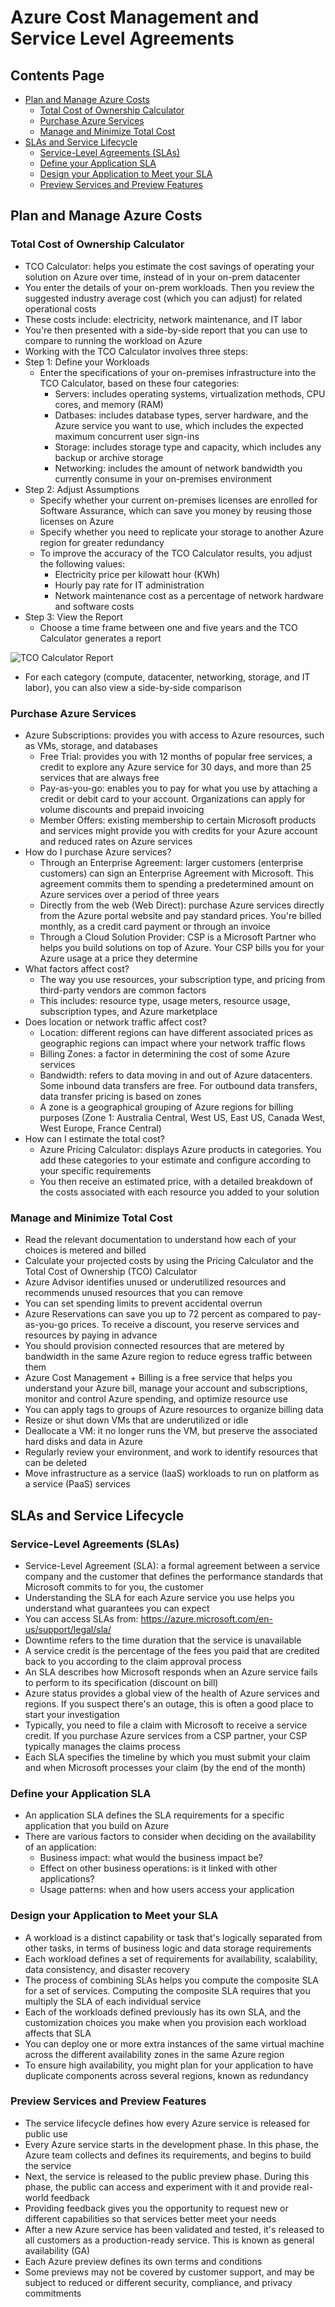 # Azure Cost Management and Service Level Agreements
## Contents Page
  - [Plan and Manage Azure Costs](#plan-and-manage-azure-costs)
    - [Total Cost of Ownership Calculator](#total-cost-of-ownership-calculator)
    - [Purchase Azure Services](#purchase-azure-services)
    - [Manage and Minimize Total Cost](#manage-and-minimize-total-cost)
  - [SLAs and Service Lifecycle](#slas-and-service-lifecycle)
    - [Service-Level Agreements (SLAs)](#service-level-agreements-slas)
    - [Define your Application SLA](#define-your-application-sla)
    - [Design your Application to Meet your SLA](#design-your-application-to-meet-your-sla)
    - [Preview Services and Preview Features](#preview-services-and-preview-features)
## Plan and Manage Azure Costs
### Total Cost of Ownership Calculator
- TCO Calculator: helps you estimate the cost savings of operating your solution on Azure over time, instead of in your on-prem datacenter
- You enter the details of your on-prem workloads. Then you review the suggested industry average cost (which you can adjust) for related operational costs
- These costs include: electricity, network maintenance, and IT labor
- You're then presented with a side-by-side report that you can use to compare to running the workload on Azure
- Working with the TCO Calculator involves three steps:
- Step 1: Define your Workloads
  - Enter the specifications of your on-premises infrastructure into the TCO Calculator, based on these four categories:
    - Servers: includes operating systems, virtualization methods, CPU cores, and memory (RAM)
    - Datbases: includes database types, server hardware, and the Azure service you want to use, which includes the expected maximum concurrent user sign-ins
    - Storage: includes storage type and capacity, which includes any backup or archive storage
    - Networking: includes the amount of network bandwidth you currently consume in your on-premises environment
- Step 2: Adjust Assumptions
  - Specify whether your current on-premises licenses are enrolled for Software Assurance, which can save you money by reusing those licenses on Azure
  - Specify whether you need to replicate your storage to another Azure region for greater redundancy
  - To improve the accuracy of the TCO Calculator results, you adjust the following values:
    - Electricity price per kilowatt hour (KWh)
    - Hourly pay rate for IT administration
    - Network maintenance cost as a percentage of network hardware and software costs
- Step 3: View the Report
  - Choose a time frame between one and five years and the TCO Calculator generates a report

![TCO Calculator Report](img/TCO-Calc.png)
  - For each category (compute, datacenter, networking, storage, and IT labor), you can also view a side-by-side comparison
### Purchase Azure Services
- Azure Subscriptions: provides you with access to Azure resources, such as VMs, storage, and databases
  - Free Trial: provides you with 12 months of popular free services, a credit to explore any Azure service for 30 days, and more than 25 services that are always free
  - Pay-as-you-go: enables you to pay for what you use by attaching a credit or debit card to your account. Organizations can apply for volume discounts and prepaid invoicing
  - Member Offers: existing membership to certain Microsoft products and services might provide you with credits for your Azure account and reduced rates on Azure services
- How do I purchase Azure services?
  - Through an Enterprise Agreement: larger customers (enterprise customers) can sign an Enterprise Agreement with Microsoft. This agreement commits them to spending a predetermined amount on Azure services over a period of three years
  - Directly from the web (Web Direct): purchase Azure services directly from the Azure portal website and pay standard prices. You're billed monthly, as a credit card payment or through an invoice
  - Through a Cloud Solution Provider: CSP is a Microsoft Partner who helps you build solutions on top of Azure. Your CSP bills you for your Azure usage at a price they determine
- What factors affect cost?
  - The way you use resources, your subscription type, and pricing from third-party vendors are common factors
  - This includes: resource type, usage meters, resource usage, subscription types, and Azure marketplace
- Does location or network traffic affect cost?
  - Location: different regions can have different associated prices as geographic regions can impact where your network traffic flows
  - Billing Zones: a factor in determining the cost of some Azure services
  - Bandwidth: refers to data moving in and out of Azure datacenters. Some inbound data transfers are free. For outbound data transfers, data transfer pricing is based on zones
  - A zone is a geographical grouping of Azure regions for billing purposes (Zone 1: Australia Central, West US, East US, Canada West, West Europe, France Central)
- How can I estimate the total cost?
  - Azure Pricing Calculator: displays Azure products in categories. You add these categories to your estimate and configure according to your specific requirements
  - You then receive an estimated price, with a detailed breakdown of the costs associated with each resource you added to your solution
### Manage and Minimize Total Cost
- Read the relevant documentation to understand how each of your choices is metered and billed
- Calculate your projected costs by using the Pricing Calculator and the Total Cost of Ownership (TCO) Calculator
- Azure Advisor identifies unused or underutilized resources and recommends unused resources that you can remove
- You can set spending limits to prevent accidental overrun
- Azure Reservations can save you up to 72 percent as compared to pay-as-you-go prices. To receive a discount, you reserve services and resources by paying in advance
- You should provision connected resources that are metered by bandwidth in the same Azure region to reduce egress traffic between them
- Azure Cost Management + Billing is a free service that helps you understand your Azure bill, manage your account and subscriptions, monitor and control Azure spending, and optimize resource use
- You can apply tags to groups of Azure resources to organize billing data
- Resize or shut down VMs that are underutilized or idle
- Deallocate a VM: it no longer runs the VM, but preserve the associated hard disks and data in Azure
- Regularly review your environment, and work to identify resources that can be deleted
- Move infrastructure as a service (IaaS) workloads to run on platform as a service (PaaS) services

## SLAs and Service Lifecycle
### Service-Level Agreements (SLAs)
- Service-Level Agreement (SLA): a formal agreement between a service company and the customer that defines the performance standards that Microsoft commits to for you, the customer
- Understanding the SLA for each Azure service you use helps you understand what guarantees you can expect
- You can access SLAs from: https://azure.microsoft.com/en-us/support/legal/sla/
- Downtime refers to the time duration that the service is unavailable
- A service credit is the percentage of the fees you paid that are credited back to you according to the claim approval process
- An SLA describes how Microsoft responds when an Azure service fails to perform to its specification (discount on bill)
- Azure status provides a global view of the health of Azure services and regions. If you suspect there's an outage, this is often a good place to start your investigation
- Typically, you need to file a claim with Microsoft to receive a service credit. If you purchase Azure services from a CSP partner, your CSP typically manages the claims process
- Each SLA specifies the timeline by which you must submit your claim and when Microsoft processes your claim (by the end of the month)
### Define your Application SLA
- An application SLA defines the SLA requirements for a specific application that you build on Azure
- There are various factors to consider when deciding on the availability of an application:
  - Business impact: what would the business impact be?
  - Effect on other business operations: is it linked with other applications?
  - Usage patterns: when and how users access your application
### Design your Application to Meet your SLA
- A workload is a distinct capability or task that's logically separated from other tasks, in terms of business logic and data storage requirements
- Each workload defines a set of requirements for availability, scalability, data consistency, and disaster recovery
- The process of combining SLAs helps you compute the composite SLA for a set of services. Computing the composite SLA requires that you multiply the SLA of each individual service
- Each of the workloads defined previously has its own SLA, and the customization choices you make when you provision each workload affects that SLA
- You can deploy one or more extra instances of the same virtual machine across the different availability zones in the same Azure region
- To ensure high availability, you might plan for your application to have duplicate components across several regions, known as redundancy
### Preview Services and Preview Features
- The service lifecycle defines how every Azure service is released for public use
- Every Azure service starts in the development phase. In this phase, the Azure team collects and defines its requirements, and begins to build the service
- Next, the service is released to the public preview phase. During this phase, the public can access and experiment with it and provide real-world feedback
- Providing feedback gives you the opportunity to request new or different capabilities so that services better meet your needs
- After a new Azure service has been validated and tested, it's released to all customers as a production-ready service. This is known as general availability (GA)
- Each Azure preview defines its own terms and conditions
- Some previews may not be covered by customer support, and may be subject to reduced or different security, compliance, and privacy commitments